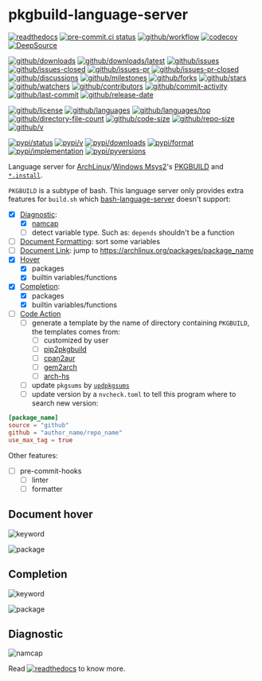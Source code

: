# pkgbuild-language-server

[![readthedocs](https://shields.io/readthedocs/pkgbuild-language-server)](https://pkgbuild-language-server.readthedocs.io)
[![pre-commit.ci status](https://results.pre-commit.ci/badge/github/Freed-Wu/pkgbuild-language-server/main.svg)](https://results.pre-commit.ci/latest/github/Freed-Wu/pkgbuild-language-server/main)
[![github/workflow](https://github.com/Freed-Wu/pkgbuild-language-server/actions/workflows/main.yml/badge.svg)](https://github.com/Freed-Wu/pkgbuild-language-server/actions)
[![codecov](https://codecov.io/gh/Freed-Wu/pkgbuild-language-server/branch/main/graph/badge.svg)](https://codecov.io/gh/Freed-Wu/pkgbuild-language-server)
[![DeepSource](https://deepsource.io/gh/Freed-Wu/pkgbuild-language-server.svg/?show_trend=true)](https://deepsource.io/gh/Freed-Wu/pkgbuild-language-server)

[![github/downloads](https://shields.io/github/downloads/Freed-Wu/pkgbuild-language-server/total)](https://github.com/Freed-Wu/pkgbuild-language-server/releases)
[![github/downloads/latest](https://shields.io/github/downloads/Freed-Wu/pkgbuild-language-server/latest/total)](https://github.com/Freed-Wu/pkgbuild-language-server/releases/latest)
[![github/issues](https://shields.io/github/issues/Freed-Wu/pkgbuild-language-server)](https://github.com/Freed-Wu/pkgbuild-language-server/issues)
[![github/issues-closed](https://shields.io/github/issues-closed/Freed-Wu/pkgbuild-language-server)](https://github.com/Freed-Wu/pkgbuild-language-server/issues?q=is%3Aissue+is%3Aclosed)
[![github/issues-pr](https://shields.io/github/issues-pr/Freed-Wu/pkgbuild-language-server)](https://github.com/Freed-Wu/pkgbuild-language-server/pulls)
[![github/issues-pr-closed](https://shields.io/github/issues-pr-closed/Freed-Wu/pkgbuild-language-server)](https://github.com/Freed-Wu/pkgbuild-language-server/pulls?q=is%3Apr+is%3Aclosed)
[![github/discussions](https://shields.io/github/discussions/Freed-Wu/pkgbuild-language-server)](https://github.com/Freed-Wu/pkgbuild-language-server/discussions)
[![github/milestones](https://shields.io/github/milestones/all/Freed-Wu/pkgbuild-language-server)](https://github.com/Freed-Wu/pkgbuild-language-server/milestones)
[![github/forks](https://shields.io/github/forks/Freed-Wu/pkgbuild-language-server)](https://github.com/Freed-Wu/pkgbuild-language-server/network/members)
[![github/stars](https://shields.io/github/stars/Freed-Wu/pkgbuild-language-server)](https://github.com/Freed-Wu/pkgbuild-language-server/stargazers)
[![github/watchers](https://shields.io/github/watchers/Freed-Wu/pkgbuild-language-server)](https://github.com/Freed-Wu/pkgbuild-language-server/watchers)
[![github/contributors](https://shields.io/github/contributors/Freed-Wu/pkgbuild-language-server)](https://github.com/Freed-Wu/pkgbuild-language-server/graphs/contributors)
[![github/commit-activity](https://shields.io/github/commit-activity/w/Freed-Wu/pkgbuild-language-server)](https://github.com/Freed-Wu/pkgbuild-language-server/graphs/commit-activity)
[![github/last-commit](https://shields.io/github/last-commit/Freed-Wu/pkgbuild-language-server)](https://github.com/Freed-Wu/pkgbuild-language-server/commits)
[![github/release-date](https://shields.io/github/release-date/Freed-Wu/pkgbuild-language-server)](https://github.com/Freed-Wu/pkgbuild-language-server/releases/latest)

[![github/license](https://shields.io/github/license/Freed-Wu/pkgbuild-language-server)](https://github.com/Freed-Wu/pkgbuild-language-server/blob/main/LICENSE)
[![github/languages](https://shields.io/github/languages/count/Freed-Wu/pkgbuild-language-server)](https://github.com/Freed-Wu/pkgbuild-language-server)
[![github/languages/top](https://shields.io/github/languages/top/Freed-Wu/pkgbuild-language-server)](https://github.com/Freed-Wu/pkgbuild-language-server)
[![github/directory-file-count](https://shields.io/github/directory-file-count/Freed-Wu/pkgbuild-language-server)](https://github.com/Freed-Wu/pkgbuild-language-server)
[![github/code-size](https://shields.io/github/languages/code-size/Freed-Wu/pkgbuild-language-server)](https://github.com/Freed-Wu/pkgbuild-language-server)
[![github/repo-size](https://shields.io/github/repo-size/Freed-Wu/pkgbuild-language-server)](https://github.com/Freed-Wu/pkgbuild-language-server)
[![github/v](https://shields.io/github/v/release/Freed-Wu/pkgbuild-language-server)](https://github.com/Freed-Wu/pkgbuild-language-server)

[![pypi/status](https://shields.io/pypi/status/pkgbuild-language-server)](https://pypi.org/project/pkgbuild-language-server/#description)
[![pypi/v](https://shields.io/pypi/v/pkgbuild-language-server)](https://pypi.org/project/pkgbuild-language-server/#history)
[![pypi/downloads](https://shields.io/pypi/dd/pkgbuild-language-server)](https://pypi.org/project/pkgbuild-language-server/#files)
[![pypi/format](https://shields.io/pypi/format/pkgbuild-language-server)](https://pypi.org/project/pkgbuild-language-server/#files)
[![pypi/implementation](https://shields.io/pypi/implementation/pkgbuild-language-server)](https://pypi.org/project/pkgbuild-language-server/#files)
[![pypi/pyversions](https://shields.io/pypi/pyversions/pkgbuild-language-server)](https://pypi.org/project/pkgbuild-language-server/#files)

Language server for [ArchLinux](https://archlinux.org)/[Windows Msys2](https://msys2.org)'s
[PKGBUILD](https://wiki.archlinux.org/title/PKGBUILD) and
[`*.install`](https://wiki.archlinux.org/title/PKGBUILD#install).

`PKGBUILD` is a subtype of bash.
This language server only provides extra features for `build.sh` which
[bash-language-server](https://github.com/bash-lsp/bash-language-server)
doesn't support:

- [x] [Diagnostic](https://microsoft.github.io/language-server-protocol/specifications/specification-current#diagnostic):
  - [x] [namcap](https://wiki.archlinux.org/title/Namcap)
  - [ ] detect variable type. Such as: `depends` shouldn't be a function
- [ ] [Document Formatting](https://microsoft.github.io/language-server-protocol/specifications/specification-current#textDocument_formatting):
  sort some variables
- [ ] [Document Link](https://microsoft.github.io/language-server-protocol/specifications/specification-current#textDocument_documentLink):
  jump to <https://archlinux.org/packages/package_name>
- [x] [Hover](https://microsoft.github.io/language-server-protocol/specifications/specification-current#textDocument_hover)
  - [x] packages
  - [x] builtin variables/functions
- [x] [Completion](https://microsoft.github.io/language-server-protocol/specifications/specification-current#textDocument_completion):
  - [x] packages
  - [x] builtin variables/functions
- [ ] [Code Action](https://microsoft.github.io/language-server-protocol/specifications/specification-current#textDocument_codeAction)
  - [ ] generate a template by the name of directory containing `PKGBUILD`, the
    templates comes from:
    - [ ] customized by user
    - [ ] [pip2pkgbuild](https://github.com/wenLiangcan/pip2pkgbuild)
    - [ ] [cpan2aur](https://metacpan.org/release/CPANPLUS-Dist-Arch)
    - [ ] [gem2arch](https://github.com/anatol/gem2arch)
    - [ ] [arch-hs](https://github.com/berberman/arch-hs)
  - [ ] update `pkgsums` by [`updpkgsums`](https://gitlab.archlinux.org/pacman/pacman-contrib)
  - [ ] update version by a `nvcheck.toml` to tell this
    program where to search new version:

```toml
[package_name]
source = "github"
github = "author_name/repo_name"
use_max_tag = true
```

Other features:

- [ ] pre-commit-hooks
  - [ ] linter
  - [ ] formatter

## Document hover

![keyword](https://github.com/Freed-Wu/requirements-language-server/assets/32936898/91bfde00-28f7-4376-8b7a-10a0bd56ba51)

![package](https://github.com/Freed-Wu/pkgbuild-language-server/assets/32936898/3d9fa906-35ea-4063-a9eb-06282d3e8596)

## Completion

![keyword](https://github.com/Freed-Wu/requirements-language-server/assets/32936898/b4444ba5-44ab-473c-9691-b3d61ed09acd)

![package](https://github.com/Freed-Wu/pkgbuild-language-server/assets/32936898/090dae36-52fe-47f9-ae2d-cd3256cb55e8)

## Diagnostic

![namcap](https://github.com/Freed-Wu/pkgbuild-language-server/assets/32936898/71337b4c-87f3-4b95-9edd-f194cacb5cdf)

Read
[![readthedocs](https://shields.io/readthedocs/pkgbuild-language-server)](https://pkgbuild-language-server.readthedocs.io)
to know more.
